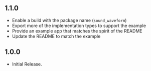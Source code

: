 ## 1.1.0

- Enable a build with the package name (`sound_waveform`)
- Export more of the implementation types to support the example
- Provide an example app that matches the spirit of the README
- Update the README to match the example

## 1.0.0

- Initial Release.
